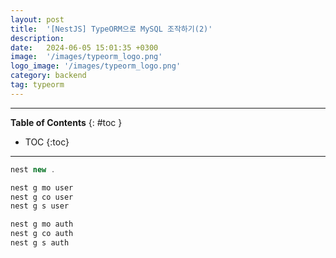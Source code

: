 ```yaml
---
layout: post
title:  '[NestJS] TypeORM으로 MySQL 조작하기(2)'
description: 
date:   2024-06-05 15:01:35 +0300
image:  '/images/typeorm_logo.png'
logo_image: '/images/typeorm_logo.png'
category: backend
tag: typeorm
---
```


---
**Table of Contents**
{: #toc }
*  TOC
{:toc}

---


```js
nest new .
```

```js
nest g mo user
nest g co user
nest g s user
```

```js
nest g mo auth
nest g co auth
nest g s auth
```
